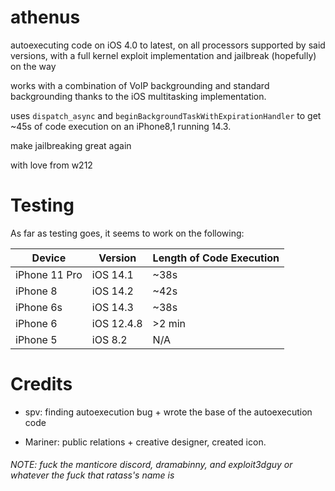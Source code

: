 # athenus
autoexecuting code on iOS 4.0 to latest, on all processors supported by said versions, with a full kernel exploit implementation and jailbreak (hopefully) on the way

works with a combination of VoIP backgrounding and standard backgrounding thanks to the iOS multitasking implementation.

uses `dispatch_async` and `beginBackgroundTaskWithExpirationHandler` to get ~45s of code execution on an iPhone8,1 running 14.3.

make jailbreaking great again 

with love from w212


# Testing

As far as testing goes, it seems to work on the following:

|Device|Version|Length of Code Execution|       
|-|-|-|
|iPhone 11 Pro|iOS 14.1|~38s|
|iPhone 8|iOS 14.2|~42s|
|iPhone 6s|iOS 14.3|~38s| 
|iPhone 6|iOS 12.4.8|>2 min|
|iPhone 5|iOS 8.2|N/A|

# Credits

- spv: finding autoexecution bug + wrote the base of the autoexecution code

- Mariner: public relations + creative designer, created icon. 

###### NOTE: fuck the manticore discord, dramabinny, and exploit3dguy or whatever the fuck that ratass's name is
